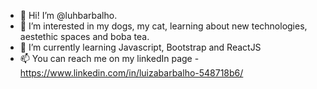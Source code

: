 - 👋 Hi! I’m @luhbarbalho.
- 👀 I’m interested in my dogs, my cat, learning about new technologies, aestethic spaces and boba tea.
- 🌱 I’m currently learning Javascript, Bootstrap and ReactJS
- 📫 You can reach me on my linkedIn page - https://www.linkedin.com/in/luizabarbalho-548718b6/

<!---
luhbarbalho/luhbarbalho is a ✨ special ✨ repository because its `README.md` (this file) appears on your GitHub profile.
You can click the Preview link to take a look at your changes.
--->
